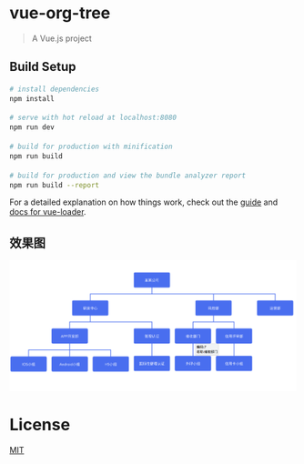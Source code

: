 # vue-org-tree

> A Vue.js project

## Build Setup

``` bash
# install dependencies
npm install

# serve with hot reload at localhost:8080
npm run dev

# build for production with minification
npm run build

# build for production and view the bundle analyzer report
npm run build --report
```

For a detailed explanation on how things work, check out the [guide](http://vuejs-templates.github.io/webpack/) and [docs for vue-loader](http://vuejs.github.io/vue-loader).

## 效果图
![theme-green](https://github.com/a330222803/vue-org-tree/blob/master/src/assets/vue-org-tree.png)

# License
[MIT](http://opensource.org/licenses/MIT)
